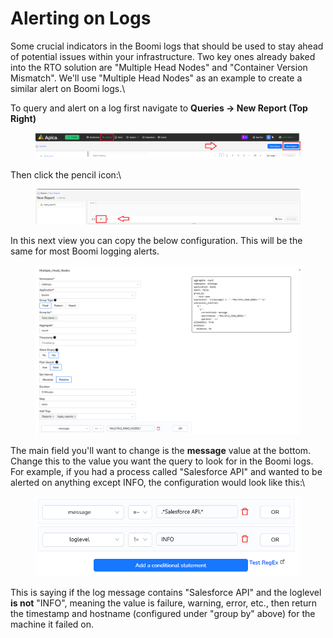 # Alerting on Logs

Some crucial indicators in the Boomi logs that should be used to stay ahead of potential issues within your infrastructure. Two key ones already baked into the RTO solution are "Multiple Head Nodes" and "Container Version Mismatch". We'll use "Multiple Head Nodes" as an example to create a similar alert on Boomi logs.\


To query and alert on a log first navigate to **Queries -> New Report (Top Right)**

<figure><img src="../.gitbook/assets/image (13).png" alt=""><figcaption></figcaption></figure>

Then click the pencil icon:\


<figure><img src="../.gitbook/assets/image (14).png" alt=""><figcaption></figcaption></figure>

In this next view you can copy the below configuration. This will be the same for most Boomi logging alerts.

<figure><img src="../.gitbook/assets/image (15).png" alt=""><figcaption></figcaption></figure>

The main field you'll want to change is the **message** value at the bottom. Change this to the value you want the query to look for in the Boomi logs. For example, if you had a process called "Salesforce API" and wanted to be alerted on anything except INFO, the configuration would look like this:\


<figure><img src="../.gitbook/assets/image (17).png" alt=""><figcaption></figcaption></figure>

This is saying if the log message contains "Salesforce API" and the loglevel **is not** "INFO", meaning the value is failure, warning, error, etc., then return the timestamp and hostname (configured under "group by" above) for the machine it failed on.&#x20;
